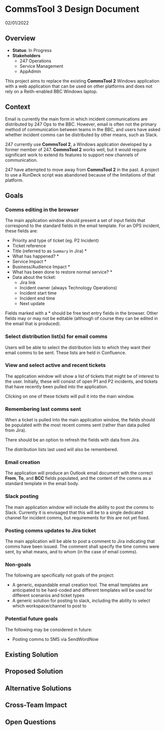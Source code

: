 # CommsTool 3 Design Document

02/01/2022

## Overview

* **Status**: In Progress
* **Stakeholders**
  * 247 Operations
  * Service Management
  * AppAdmin

This project aims to replace the existing **CommsTool 2** Windows application with a web application that can be used on other platforms and does not rely on a Reith-enabled BBC Windows laptop.

## Context

Email is currently the main form in which incident communications are distributed by 247 Ops to the BBC. However, email is often not the primary method of communication between teams in the BBC, and users have asked whether incident comms can be distributed by other means, such as Slack.

247 currently use **CommsTool 2**, a Windows application developed by a former member of 247. **CommsTool 2** works well, but it would require significant work to extend its features to support new channels of communication.

247 have attempted to move away from **CommsTool 2** in the past. A project to use a RunDeck script was abandoned because of the limitations of that platform.

## Goals

### Comms editing in the browser

The main application window should present a set of input fields that correspond to the standard fields in the email template. For an OPS incident, these fields are:

* Priority and type of ticket (eg. P2 Incident)
* Ticket reference
* Title (referred to as `Summary` in Jira) *
* What has happened? *
* Service Impact *
* Business/Audience Impact *
* What has been done to restore normal service? *
* Data about the ticket:
  * Jira link
  * Incident owner (always Technology Operations)
  * Incident start time
  * Incident end time
  * Next update

Fields marked with a * should be free text entry fields in the browser. Other fields may or may not be editable (although of course they can be edited in the email that is produced).

### Select distribution list(s) for email comms

Users will be able to select the distribution lists to which they want their email comms to be sent. These lists are held in Confluence.

### View and select active and recent tickets

The application window will show a list of tickets that might be of interest to the user. Initially, these will consist of open P1 and P2 incidents, and tickets that have recently been pulled into the application.

Clicking on one of these tickets will pull it into the main window.

### Remembering last comms sent

When a ticket is pulled into the main application window, the fields should be populated with the most recent comms sent (rather than data pulled from Jira).

There should be an option to refresh the fields with data from Jira.

The distribution lists last used will also be remembered.

### Email creation

The application will produce an Outlook email document with the correct **From**, **To**, and **BCC** fields populated, and the content of the comms as a standard template in the email body.

### Slack posting

The main application window will include the ability to post the comms to Slack. Currently it is envisaged that this will be to a single dedicated channel for incident comms, but requirements for this are not yet fixed.

### Posting comms updates to Jira ticket

The main application will be able to post a comment to Jira indicating that comms have been issued. The comment shall specify the time comms were sent, by what means, and to whom (in the case of email comms).

### Non-goals

The following are specifically not goals of the project:

* A generic, expandable email creation tool. The email templates are anticipated to be hard-coded and different templates will be used for different scenarios and ticket types
* A generic solution for posting to slack, including the ability to select which workspace/channel to post to

### Potential future goals

The following may be considered in future:

* Posting comms to SMS via SendWordNow

## Existing Solution

## Proposed Solution

## Alternative Solutions

## Cross-Team Impact

## Open Questions
